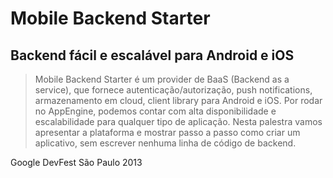 # Mobile Backend Starter

## Backend fácil e escalável para Android e iOS

> Mobile Backend Starter é um provider de BaaS (Backend as a service), que fornece autenticação/autorização, push notifications, armazenamento em cloud, client library para Android e iOS. Por rodar no AppEngine, podemos contar com alta disponibilidade e escalabilidade para qualquer tipo de aplicação. Nesta palestra vamos apresentar a plataforma e mostrar passo a passo como criar um aplicativo, sem escrever nenhuma linha de código de backend.

Google DevFest São Paulo 2013